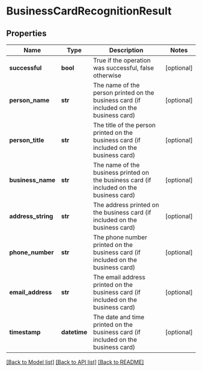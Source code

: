 # BusinessCardRecognitionResult

## Properties
Name | Type | Description | Notes
------------ | ------------- | ------------- | -------------
**successful** | **bool** | True if the operation was successful, false otherwise | [optional] 
**person_name** | **str** | The name of the person printed on the business card (if included on the business card) | [optional] 
**person_title** | **str** | The title of the person printed on the business card (if included on the business card) | [optional] 
**business_name** | **str** | The name of the business printed on the business card (if included on the business card) | [optional] 
**address_string** | **str** | The address printed on the business card (if included on the business card) | [optional] 
**phone_number** | **str** | The phone number printed on the business card (if included on the business card) | [optional] 
**email_address** | **str** | The email address printed on the business card (if included on the business card) | [optional] 
**timestamp** | **datetime** | The date and time printed on the business card (if included on the business card) | [optional] 

[[Back to Model list]](../README.md#documentation-for-models) [[Back to API list]](../README.md#documentation-for-api-endpoints) [[Back to README]](../README.md)


